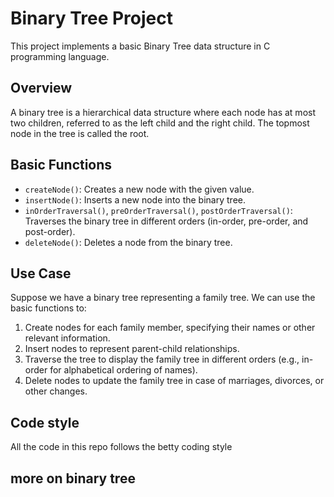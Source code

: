 # Binary Tree Project

This project implements a basic Binary Tree data structure in C programming language.

## Overview

A binary tree is a hierarchical data structure where each node has at most two children, referred to as the left child and the right child. The topmost node in the tree is called the root.

## Basic Functions

- `createNode()`: Creates a new node with the given value.
- `insertNode()`: Inserts a new node into the binary tree.
- `inOrderTraversal()`, `preOrderTraversal()`, `postOrderTraversal()`: Traverses the binary tree in different orders (in-order, pre-order, and post-order).
- `deleteNode()`: Deletes a node from the binary tree.

## Use Case

Suppose we have a binary tree representing a family tree. We can use the basic functions to:

1. Create nodes for each family member, specifying their names or other relevant information.
2. Insert nodes to represent parent-child relationships.
3. Traverse the tree to display the family tree in different orders (e.g., in-order for alphabetical ordering of names).
4. Delete nodes to update the family tree in case of marriages, divorces, or other changes.

## Code style
All the code in this repo follows the betty coding style

## more on binary tree

